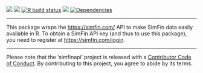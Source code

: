 <!-- README.md is generated from README.Rmd. Please edit that file -->

[![](https://img.shields.io/badge/lifecycle-experimental-orange.svg)](https://www.tidyverse.org/lifecycle/#experimental)
[![](https://www.r-pkg.org/badges/version/simfinapi?color=orange)](https://cran.r-project.org/package=simfinapi)
[![R build
status](https://github.com/Plebejer/simfinapi/workflows/R-CMD-check/badge.svg)](https://github.com/Plebejer/sdcLog/actions)
[![](https://codecov.io/gh/Plebejer/simfinapi/branch/master/graph/badge.svg)](https://codecov.io/gh/Plebejer/simfinapi)
[![Dependencies](https://tinyverse.netlify.com/badge/simfinapi)](https://cran.r-project.org/package=simfinapi)

-----

This package wraps the <https://simfin.com/> API to make SimFin data
easily available in R. To obtain a SimFin API key (and thus to use this
package), you need to register at <https://simfin.com/login>.

-----

Please note that the ‘simfinapi’ project is released with a [Contributor
Code of Conduct](.github/CODE_OF_CONDUCT.md). By contributing to this
project, you agree to abide by its terms.
